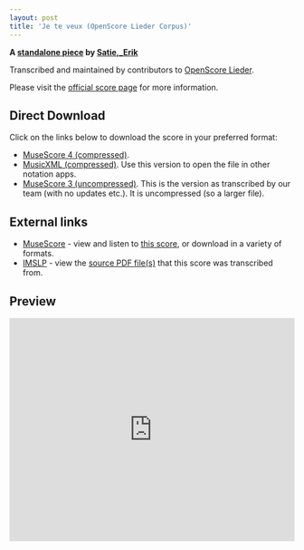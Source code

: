 ```yaml
---
layout: post
title: 'Je te veux (OpenScore Lieder Corpus)'
---
```


__A [standalone piece](https://fourscoreandmore.org/openscore/lieder/Satie,_Erik/_/) by [Satie,_Erik](https://fourscoreandmore.org/openscore/lieder/Satie,_Erik)__

Transcribed and maintained by contributors to [OpenScore Lieder].

Please visit the [official score page] for more information.

[official score page]: https://musescore.com/openscore-lieder-corpus/scores/6986302
[OpenScore Lieder]: https://musescore.com/openscore-lieder-corpus

## Direct Download

Click on the links below to download the score in your preferred format:
- [MuseScore 4 (compressed)](https://github.com/openscore/lieder/blob/main/scores/Satie,_Erik/_/Je_te_veux/lc6986302.mscz?raw=true).
- [MusicXML (compressed)](https://github.com/openscore/lieder/blob/main/scores/Satie,_Erik/_/Je_te_veux/lc6986302.mxl?raw=true). Use this version to open the file in other notation apps.
- [MuseScore 3 (uncompressed)](https://github.com/openscore/lieder/blob/main/scores/Satie,_Erik/_/Je_te_veux/lc6986302.mscx?raw=true). This is the version as transcribed by our team (with no updates etc.). It is uncompressed (so a larger file).

## External links

- [MuseScore] - view and listen to [this score][MuseScore], or download in a variety of formats.
- [IMSLP] - view the [source PDF file(s)][IMSLP] that this score was transcribed from.

[MuseScore]: https://musescore.com/score/6986302
[IMSLP]: https://imslp.org/wiki/Special:ReverseLookup/16883

## Preview

<iframe width="100%" height="394" src="https://musescore.com/openscore-lieder-corpus/scores/6986302/embed" frameborder="0" allowfullscreen allow="autoplay; fullscreen"></iframe>
